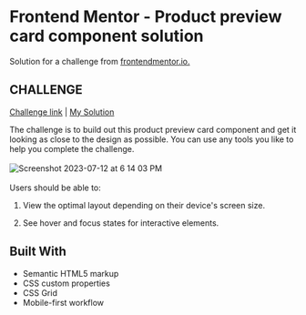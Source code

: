 # Frontend Mentor - Product preview card component solution

Solution for a challenge from [frontendmentor.io.](https://www.frontendmentor.io/home)

## CHALLENGE

[Challenge link](https://www.frontendmentor.io/challenges/product-preview-card-component-GO7UmttRfa) | [My Solution](https://poko91.github.io/Frontend-Mentor-Challenges/Product-preview-card/)

The challenge is to build out this product preview card component and get it looking as close to the design as possible. You can use any tools you like to help you complete the challenge.
\
\
![Screenshot 2023-07-12 at 6 14 03 PM](https://github.com/poko91/Frontend-Mentor-Challenges/assets/82212882/1b591656-f02b-48c5-9d23-38996f2cb7e7)
\
\
Users should be able to:

1. View the optimal layout depending on their device's screen size.

2. See hover and focus states for interactive elements.

## Built With

- Semantic HTML5 markup
- CSS custom properties
- CSS Grid
- Mobile-first workflow
